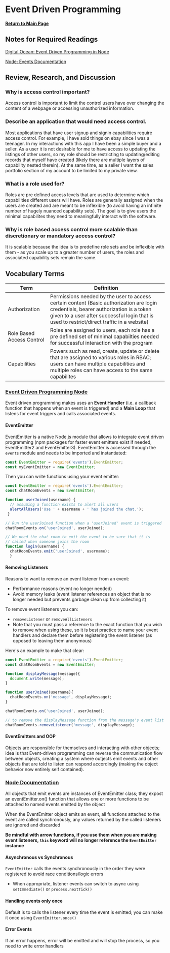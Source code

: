 # Event Driven Programming

**[Return to Main Page](https://annethor.github.io/reading-notes/)**

## Notes for Required Readings

[Digital Ocean: Event Driven Programming in Node](#event-driven-programming-node)

[Node: Events Documentation](#node-documentation)

## Review, Research, and Discussion

### Why is access control important?

Access control is important to limit the control users have over changing the content of a webpage or accessing unauthorized information.

### Describe an application that would need access control.

Most applications that have user signup and signin capabilities require access control. For example, I have sold things on ebay since I was a teenager. In my interactions with this app I have been a simple buyer and a seller. As a user it is not desirable for me to have access to updating the listings of other users, so my role should be restricting to updating/editing records that myself have created (likely there are multiple layers of capability nested therein). At the same time, as a seller I want the sales portfolio section of my account to be limited to my private view.

### What is a role used for?

Roles are pre defined access levels that are used to determine which capabilities different users will have. Roles are generally assigned when the users are created and are meant to be inflexible (to avoid having an infinite number of hugely nuanced capability sets). The goal is to give users the minimal capabilites they need to meaningfully interact with the software.

### Why is role based access control more scalable than discretionary or mandatory access control?

It is scalable because the idea is to predefine role sets and be inflexible with them - as you scale up to a greater number of users, the roles and associated capability sets remain the same.

## Vocabulary Terms

Term | Definition
---- | ----------
Authorization | Permissions needed by the user to access certain content (Basic authorization are login credentials, bearer authorization is a token given to a user after successful login that is used to restrict/direct traffic in a website)
Role Based Access Control | Roles are assigned to users, each role has a pre defined set of minimal capabilties needed for successful interaction with the program
Capabilities | Powers such as read, create, update or delete that are assigned to various roles in RBAC; users can have multiple capabilities and multiple roles can have access to the same capabilites

### [Event Driven Programming Node](https://www.digitalocean.com/community/tutorials/nodejs-event-driven-programming)

Event driven programming makes uses an **Event Handler** (i.e. a callback function that happens when an event is triggered) and a **Main Loop** that listens for event triggers and calls associated events.

#### EventEmitter

EventEmitter is a native Node.js module that allows to integrate event driven programming (npm packages for faster event emitters exist if needed, EventEmitter2 and EventEmitter3). EventEmitter is accessed through the ```events``` module and needs to be imported and instantiated:

``` JavaScript
const EventEmitter = require('events').EventEmitter;
const myEventEmitter = new EventEmitter;
```

Then you can write functions using your event emitter:

``` JavaScript
const EventEmitter = require('events').EventEmitter;
const chatRoomEvents = new EventEmitter;

function userJoined(username) {
  // assuming a function exists to alert all users
  alertAllUsers('Use ' + username + ' has joined the chat.');
 }

// Run the userJoined function when a 'userJoined' event is triggered
chatRoomEvents.on('userJoined', userJoined);

// We need the chat room to emit the event to be sure that it is
// called when someone joins the room
function login(username) {
  chatRoomEvents.emit('userJoined', username);
  }
```

#### Removing Listeners

Reasons to want to remove an event listener from an event:

- Performance reasons (event no longer needed)
- Avoid memory leaks (event listener references an object that is no longer needed but prevents garbage clean up from collecting it)

To remove event listeners you can:

- ```removeListener``` or ```removeAllListeners```
- Note that you must pass a reference to the exact function that you wish to remove when using these, so it is best practice to name your event handlers and declare them before registering the event listener (as opposed to leaving them anonymous)

Here's an example to make that clear:

``` JavaScript
const EventEmitter = require('events').EventEmitter;
const chatRoomEvents = new EventEmitter;

function displayMessage(message){
  document.write(message);
}

function userJoined(username){
  chatRoomEvents.on('message', displayMessage);
}

chatRoomEvents.on('userJoined', userJoined);

// to remove the displayMessage function from the message's event list
chatRoomEvents.removeListener('message', displayMessage);
```

#### EventEmitters and OOP

Objects are responsible for themselves and interacting with other objects; idea is that Event-driven programming can reverse the communication flow between objects, creating a system where outjects emit events and other objects that are told to listen can respond accordingly (making the object behavior now entirely self contained).

### [Node Documentation](https://nodejs.org/api/events.html)

All objects that emit events are instances of EventEmitter class; they expost an eventEmitter.on() function that allows one or more functions to be attached to named events emitted by the object

When the EventEmitter object emits an event, all functions attached to the event are called synchronously, any values returned by the called listeners are ignored and discarded

**Be mindful with arrow functions, if you use them when you are making event listeners, ```this``` keyword will no longer reference the ```EventEmitter``` instance**

#### Asynchronous vs Synchronous

```EventEmitter``` calls the events synchronously in the order they were registered to avoid race conditions/logic errors

- When appropriate, listener events can switch to async using ```setImmediate()``` or ```process.nextTick()```

#### Handling events only once

Default is to calls the listener every time the event is emitted; you can make it once using ```EventEmitter.once()```

#### Error Events

If an error happens, error will be emitted and will stop the process, so you need to write error handlers
